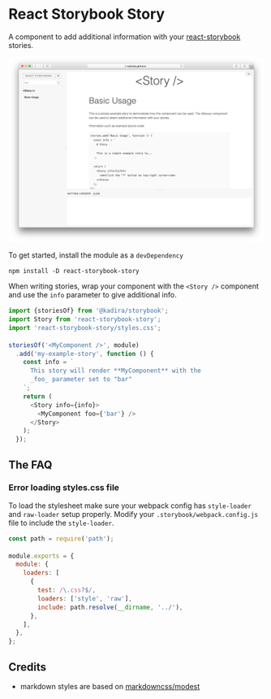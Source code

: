 # React Storybook Story

A component to add additional information with your [react-storybook](#) stories.

![React Storybook Screenshot](docs/screenshot.png)

To get started, install the module as a `devDependency`

```shell
npm install -D react-storybook-story
```

When writing stories, wrap your component with the `<Story />` component and use the `info` parameter to give additional info.

```js
import {storiesOf} from '@kadira/storybook';
import Story from 'react-storybook-story';
import 'react-storybook-story/styles.css';

storiesOf('<MyComponent />', module)
  .add('my-example-story', function () {
    const info = `
      This story will render **MyComponent** with the
      _foo_ parameter set to "bar"
    `;
    return (
      <Story info={info}>
        <MyComponent foo={'bar'} />
      </Story>
    );
  });
```

## The FAQ

### Error loading styles.css file

To load the stylesheet make sure your webpack config has `style-loader` and `raw-loader` setup properly. Modify your `.storybook/webpack.config.js` file to include the `style-loader`.

```js
const path = require('path');

module.exports = {
  module: {
    loaders: [
      {
        test: /\.css?$/,
        loaders: ['style', 'raw'],
        include: path.resolve(__dirname, '../'),
      },
    ],
  },
};
```

## Credits

- markdown styles are based on [markdowncss/modest](https://github.com/markdowncss/modest)
